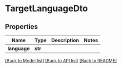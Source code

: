 # TargetLanguageDto

## Properties
Name | Type | Description | Notes
------------ | ------------- | ------------- | -------------
**language** | **str** |  | 

[[Back to Model list]](../README.md#documentation-for-models) [[Back to API list]](../README.md#documentation-for-api-endpoints) [[Back to README]](../README.md)


